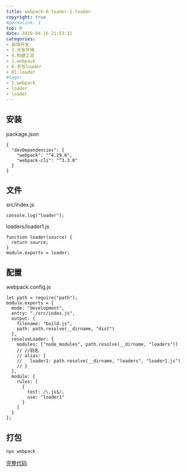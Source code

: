 ```yaml
---
title: webpack-6.loader-1.loader
copyright: true
#permalink: 1
top: 0
date: 2019-04-16 21:53:31
categories:
- 前端开发
- 3.开发环境
- 4.构建工具
- 1.webpack
- 6.手写loader
- 01.loader
#tags:
- 1.webpack
- loader
- loader
---
```


## 安装

package.json

```
{
  "devDependencies": {
    "webpack": "^4.29.6",
    "webpack-cli": "^3.3.0"
  }
}
```

## 文件

src/index.js

```
console.log("loader");
```

loaders/loader1.js

```
function loader(source) {
  return source;
}
module.exports = loader;
```

## 配置

webpack.config.js

```
let path = require("path");
module.exports = {
  mode: "development",
  entry: "./src/index.js",
  output: {
    filename: "build.js",
    path: path.resolve(__dirname, "dist")
  },
  resolveLoader: {
    modules: ["node_modules", path.resolve(__dirname, "loaders")]
    // //别名
    // alias: {
    //   loader1: path.resolve(__dirname, "loaders", "loader1.js")
    // }
  },
  module: {
    rules: [
      {
        test: /\.js$/,
        use: "loader1"
      }
    ]
  }
};
```

## 打包

```
npx webpack
```

[完整代码](https://github.com/zhoubichuan/frontend-note/tree/master/3.dev/3.scaffolding/1.webpack/6.loader/1.loader)
